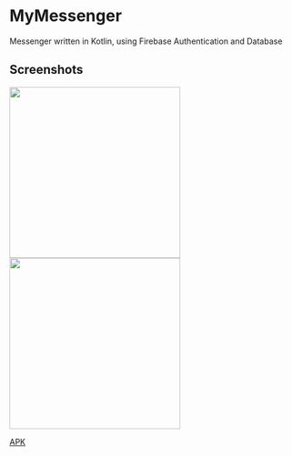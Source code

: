 # MyMessenger

Messenger written in Kotlin, using Firebase Authentication and Database

## Screenshots
<img src = "img/ss_register.png" width="300">
<img src = "images/ss_chatExample.png" width="300">

[APK](https://github.com/kzsobolewski/MyMessenger/raw/master/app/release/app-release.apk)
      
